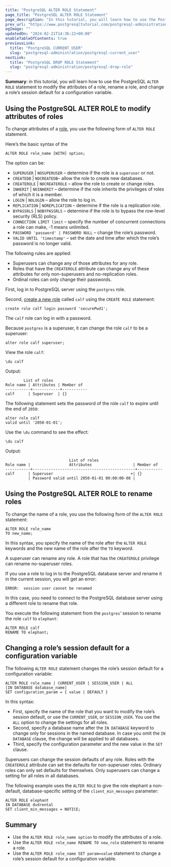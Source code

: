 ```yaml
---
title: "PostgreSQL ALTER ROLE Statement"
page_title: "PostgreSQL ALTER ROLE Statement"
page_description: "In this tutorial, you will learn how to use the PostgreSQL ALTER ROLE statement to modify a role."
prev_url: "https://www.postgresqltutorial.com/postgresql-administration/postgresql-alter-role/"
ogImage: ""
updatedOn: "2024-02-21T14:36:22+00:00"
enableTableOfContents: true
previousLink: 
  title: "PostgreSQL CURRENT_USER"
  slug: "postgresql-administration/postgresql-current_user"
nextLink: 
  title: "PostgreSQL DROP ROLE Statement"
  slug: "postgresql-administration/postgresql-drop-role"
---
```





**Summary**: in this tutorial, you will learn how to use the PostgreSQL `ALTER ROLE` statement to modify the attributes of a role, rename a role, and change a role’s session default for a configuration variable.


## Using the PostgreSQL ALTER ROLE to modify attributes of roles

To change attributes of a [role](postgresql-roles), you use the following form of `ALTER ROLE` statement.

Here’s the basic syntax of the


```pgsql
ALTER ROLE role_name [WITH] option;
```
The option can be:

* `SUPERUSER` \| `NOSUPERUSER` – determine if the role is a `superuser` or not.
* `CREATEDB` \| `NOCREATEDB`– allow the role to create new databases.
* `CREATEROLE` \| `NOCREATEROLE` – allow the role to create or change roles.
* `INHERIT` \| `NOINHERIT` – determine if the role inherits the privileges of roles of which it is a member.
* `LOGIN` \| `NOLOGIN` – allow the role to log in.
* `REPLICATION` \| `NOREPLICATION` – determine if the role is a replication role.
* `BYPASSRLS` \| `NOBYPASSRLS` – determine if the role is to bypass the row\-level security (RLS) policy.
* `CONNECTION LIMIT limit` – specify the number of concurrent connections a role can make, \-1 means unlimited.
* `PASSWORD 'password' | PASSWORD NULL` – change the role’s password.
* `VALID UNTIL 'timestamp'` – set the date and time after which the role’s password is no longer valid.

The following rules are applied:

* Superusers can change any of those attributes for any role.
* Roles that have the `CREATEROLE` attribute can change any of these attributes for only non\-superusers and no\-replication roles.
* Ordinal roles can only change their passwords.

First, log in to PostgreSQL server using the `postgres` role.

Second, [create a new role](postgresql-roles) called `calf` using the `CREATE ROLE` statement:


```pgsql
create role calf login password 'securePwd1';
```
The `calf` role can log in with a password.

Because `postgres` is a superuser, it can change the role `calf` to be a superuser:


```pgsql
alter role calf superuser;
```
View the role `calf`:


```pgsql
\du calf
```
Output:


```pgsql
        List of roles
Role name | Attributes | Member of
-----------+------------+-----------
calf      | Superuser  | {}

```
The following statement sets the password of the role `calf` to expire until the end of `2050`:


```pgsql
alter role calf
valid until '2050-01-01';
```
Use the `\du` command to see the effect:


```pgsql
\du calf
```
Output:


```pgsql
                            List of roles
Role name |                 Attributes                  | Member of
-----------+---------------------------------------------+-----------
calf      | Superuser                                  +| {}
          | Password valid until 2050-01-01 00:00:00-08 |

```

## Using the PostgreSQL ALTER ROLE to rename roles

To change the name of a role, you use the following form of the `ALTER ROLE` statement:


```pgsql
ALTER ROLE role_name
TO new_name;
```
In this syntax, you specify the name of the role after the `ALTER ROLE` keywords and the new name of the role after the `TO` keyword.

A superuser can rename any role. A role that has the `CREATEROLE` privilege can rename no\-superuser roles.

If you use a role to log in to the PostgreSQL database server and rename it in the current session, you will get an error:


```pgsql
ERROR:  session user cannot be renamed
```
In this case, you need to connect to the PostgreSQL database server using a different role to rename that role.

You execute the following statement from the `postgres`‘ session to rename the role `calf` to `elephant`:


```pgsql
ALTER ROLE calf
RENAME TO elephant;
```

## Changing a role’s session default for a configuration variable

The following `ALTER ROLE` statement changes the role’s session default for a configuration variable:


```pgsql
ALTER ROLE role_name | CURRENT_USER | SESSION_USER | ALL
[IN DATABASE database_name]
SET configuration_param = { value | DEFAULT }
```
In this syntax:

* First, specify the name of the role that you want to modify the role’s session default, or use the `CURRENT_USER`, or `SESSION_USER`. You use the `ALL` option to change the settings for all roles.
* Second, specify a database name after the `IN DATABASE` keyword to change only for sessions in the named database. In case you omit the `IN DATABASE` clause, the change will be applied to all databases.
* Third, specify the configuration parameter and the new value in the `SET` clause.

Superusers can change the session defaults of any role. Roles with the `CREATEROLE` attribute can set the defaults for non\-superuser roles. Ordinary roles can only set defaults for themselves. Only superusers can change a setting for all roles in all databases.

The following example uses the `ALTER ROLE` to give the role elephant a non\-default, database\-specific setting of the `client_min_messages` parameter:


```pgsql
ALTER ROLE elephant 
IN DATABASE dvdrental 
SET client_min_messages = NOTICE;
```

## Summary

* Use the `ALTER ROLE role_name option` to modify the attributes of a role.
* Use the `ALTER ROLE role_name RENAME TO new_role` statement to rename a role.
* Use the `ALTER ROLE role_name SET param=value` statement to change a role’s session default for a configuration variable.

